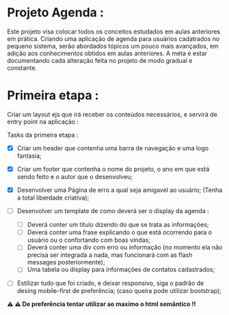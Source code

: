 # Projeto Agenda :

Este projeto visa colocar todos os conceitos estudados em aulas anteriores em prática. Criando uma aplicação de agenda para usuários cadatrados no pequeno sistema, serão abordados tópicos um pouco mais avançados, em adição aos conhecimentos obtidos em aulas anteriores. A méta é estar documentando cada alteração feita no projeto de modo gradual e constante.

# Primeira etapa :

Criar um layout ejs que irá receber os conteúdos necessários, e servirá de entry point na aplicação :

Tasks da primeira etapa :

- [x] Criar um header que contenha uma barra de navegação e uma logo fantasia;

- [x] Criar um footer que contenha o nome do projeto, o ano em que está sendo feito e o autor que o desenvolveu;

- [x] Desenvolver uma Página de erro a qual seja amigavel ao usuário; (Tenha a total liberdade criativa);

- [ ] Desenvolver um template de como deverá ser o display da agenda :
	- [ ] Deverá conter um título dizendo do que se trata as informações;
	- [ ] Deverá conter uma frase explicando o que está ocorrendo para o usuário ou o confortando com boas vindas;
	- [ ] Deverá conter uma div com erro ou informação (no momento ela não precisa ser integrada a nada, mas funcionará com as flash messages posteriormente);
	- [ ] Uma tabela ou display para informações de contatos cadastrados;

- [ ] Estilizar tudo que foi criado, e deixar responsivo, siga o padrão de desing mobile-first de preferência; (caso queira pode utilizar bootstrap);

**⚠️ ⚠️ De preferência tentar utilizar ao maxímo o html semântico ‼️**
